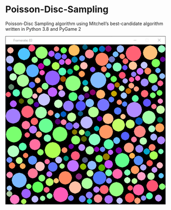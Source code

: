 # Poisson-Disc-Sampling
Poisson-Disc Sampling algorithm using Mitchell’s best-candidate algorithm written in Python 3.8 and PyGame 2

![Screenshot](https://github.com/hamolicious/Poisson-Disc-Sampling/blob/master/screenshot.png?raw=true)
